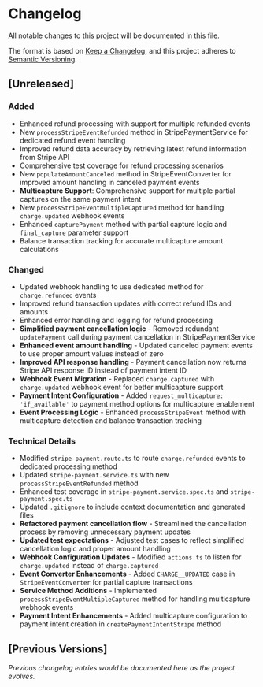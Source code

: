 # Changelog

All notable changes to this project will be documented in this file.

The format is based on [Keep a Changelog](https://keepachangelog.com/en/1.0.0/),
and this project adheres to [Semantic Versioning](https://semver.org/spec/v2.0.0.html).

## [Unreleased]

### Added
- Enhanced refund processing with support for multiple refunded events
- New `processStripeEventRefunded` method in StripePaymentService for dedicated refund event handling
- Improved refund data accuracy by retrieving latest refund information from Stripe API
- Comprehensive test coverage for refund processing scenarios
- New `populateAmountCanceled` method in StripeEventConverter for improved amount handling in canceled payment events
- **Multicapture Support**: Comprehensive support for multiple partial captures on the same payment intent
- New `processStripeEventMultipleCaptured` method for handling `charge.updated` webhook events
- Enhanced `capturePayment` method with partial capture logic and `final_capture` parameter support
- Balance transaction tracking for accurate multicapture amount calculations

### Changed
- Updated webhook handling to use dedicated method for `charge.refunded` events
- Improved refund transaction updates with correct refund IDs and amounts
- Enhanced error handling and logging for refund processing
- **Simplified payment cancellation logic** - Removed redundant `updatePayment` call during payment cancellation in StripePaymentService
- **Enhanced event amount handling** - Updated canceled payment events to use proper amount values instead of zero
- **Improved API response handling** - Payment cancellation now returns Stripe API response ID instead of payment intent ID
- **Webhook Event Migration** - Replaced `charge.captured` with `charge.updated` webhook event for better multicapture support
- **Payment Intent Configuration** - Added `request_multicapture: 'if_available'` to payment method options for multicapture enablement
- **Event Processing Logic** - Enhanced `processStripeEvent` method with multicapture detection and balance transaction tracking

### Technical Details
- Modified `stripe-payment.route.ts` to route `charge.refunded` events to dedicated processing method
- Updated `stripe-payment.service.ts` with new `processStripeEventRefunded` method
- Enhanced test coverage in `stripe-payment.service.spec.ts` and `stripe-payment.spec.ts`
- Updated `.gitignore` to include context documentation and generated files
- **Refactored payment cancellation flow** - Streamlined the cancellation process by removing unnecessary payment updates
- **Updated test expectations** - Adjusted test cases to reflect simplified cancellation logic and proper amount handling
- **Webhook Configuration Updates** - Modified `actions.ts` to listen for `charge.updated` instead of `charge.captured`
- **Event Converter Enhancements** - Added `CHARGE__UPDATED` case in `StripeEventConverter` for partial capture transactions
- **Service Method Additions** - Implemented `processStripeEventMultipleCaptured` method for handling multicapture webhook events
- **Payment Intent Enhancements** - Added multicapture configuration to payment intent creation in `createPaymentIntentStripe` method

## [Previous Versions]

*Previous changelog entries would be documented here as the project evolves.*
